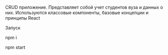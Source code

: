 CRUD приложение. Представляет собой учет студентов вуза и данных о них. Используются классовые компоненты, базовые концепции и принципы React


Запуск

npm i

npm start











